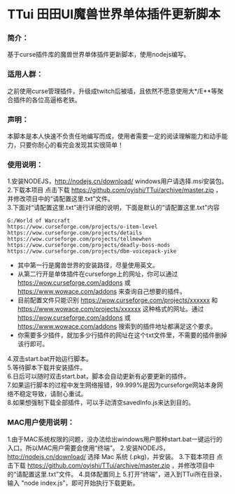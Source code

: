 # TTui  田田UI魔兽世界单体插件更新脚本

### 简介：
  基于curse插件库的魔兽世界单体插件更新脚本，使用nodejs编写。
### 适用人群：
  之前使用curse管理插件，升级成twitch后被墙，且依然不愿意使用大*/E**等聚合插件的各位高逼格老铁。

### 声明：
  本脚本是本人快速不负责任地编写而成，使用者需要一定的阅读理解能力和动手能力，只要你耐心的看完会发现其实很简单！

### 使用说明：
1.安装NODEJS，http://nodejs.cn/download/   windows用户请选择.msi安装包。  
2.下载本项目 点击下载 https://github.com/oyishi/TTui/archive/master.zip ，并修改项目中的“请配置这里.txt”文件。  
3.下面对“请配置这里.txt”进行详细的说明，下面是默认的“请配置这里.txt”内容

    G:/World of Warcraft
    https://wow.curseforge.com/projects/o-item-level
    https://wow.curseforge.com/projects/details
    https://wow.curseforge.com/projects/tellmewhen
    https://wow.curseforge.com/projects/deadly-boss-mods
    https://wow.curseforge.com/projects/dbm-voicepack-yike


- 其中第一行是魔兽世界的安装路径，尽量使用英文。  
- 从第二行开是单体插件在curseforge上的网址，你可以通过 https://wow.curseforge.com/addons 或 https://www.wowace.com/addons 来查询自己想要的插件。 
- 目前配置文件只能识别 https://wow.curseforge.com/projects/xxxxxx 和 https://www.wowace.com/projects/xxxxxx 这种格式的网址。通过 https://wow.curseforge.com/addons 或 https://www.wowace.com/addons 搜索到的插件地址都满足这个要求。
- 你需要多少插件，就加多少行插件的网址在这个txt文件里，不需要的插件删掉该行即可。


    
4.双击start.bat开始运行脚本。  
5.等待脚本下载并安装插件。  
6.日后可以随时双击start.bat，脚本会自动更新有必要更新的插件。  
7.如果运行脚本的过程中发生网络报错，99.999%是因为curseforge网站本身网络不稳定导致，请耐心重试。  
8.如果想强制下载全部插件，可以手动清空savedInfo.js来达到目的。


### MAC用户使用说明：
1.由于MAC系统权限的问题，没办法给出windows用户那种start.bat一键运行的入口。所以MAC用户需要会使用“终端”。
2.安装NODEJS，http://nodejs.cn/download/ 选择 Mac 系统 (.pkg)，并安装。
3.下载本项目 点击下载 https://github.com/oyishi/TTui/archive/master.zip ，并修改项目中的“请配置这里.txt”文件。 
4.具体配置同上
5.打开“终端”，进入到TTui所在目录，输入 "node index.js"，即可开始执行下载更新。

